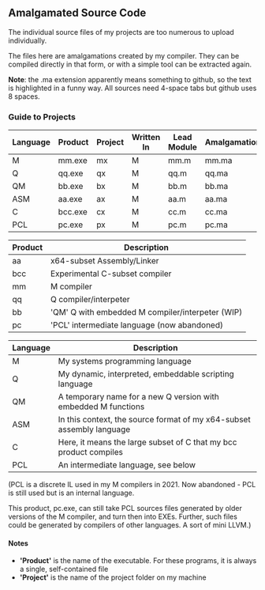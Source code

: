 ## Amalgamated Source Code

The individual source files of my projects are too numerous to upload individually.

The files here are amalgamations created by my compiler. They can be compiled directly in that form, or with a simple tool can be extracted again.

**Note**: the .ma extension apparently means something to github, so the text is highlighted in a funny way. All sources need 4-space tabs but github uses 8 spaces.

### Guide to Projects

Language | Product  | Project | Written In | Lead Module | Amalgamation
--- | --- | --- | --- | --- | ---
M |  mm.exe | mx |  M  | mm.m | mm.ma 
Q |  qq.exe | qx |  M  | qq.m | qq.ma
QM |  bb.exe | bx |  M  | bb.m | bb.ma
ASM |  aa.exe |  ax  | M |  aa.m | aa.ma
C |  bcc.exe | cx |  M  | cc.m | cc.ma
PCL | pc.exe | px | M | pc.m | pc.ma


Product | Description
--- | ---
aa | x64-subset Assembly/Linker
bcc | Experimental C-subset compiler 
mm | M compiler
qq | Q compiler/interpeter
bb | 'QM' Q with embedded M compiler/interpeter (WIP)
pc | 'PCL' intermediate language (now abandoned)

Language | Description
--- | ---
M | My systems programming language
Q | My dynamic, interpreted, embeddable scripting language
QM | A temporary name for a new Q version with embedded M functions
ASM | In this context, the source format of my x64-subset assembly language
C  | Here, it means the large subset of C that my bcc product compiles
PCL | An intermediate language, see below

(PCL is a discrete IL used in my M compilers in 2021. Now abandoned - PCL is still used but is an internal language.

This product, pc.exe, can still take PCL sources files generated by older versions of the M compiler, and turn then into EXEs. Further, such files could be generated by compilers of other languages. A sort of mini LLVM.)


#### Notes

* **'Product'** is the name of the executable. For these programs, it is always a single, self-contained file
* **'Project'** is the name of the project folder on my machine
